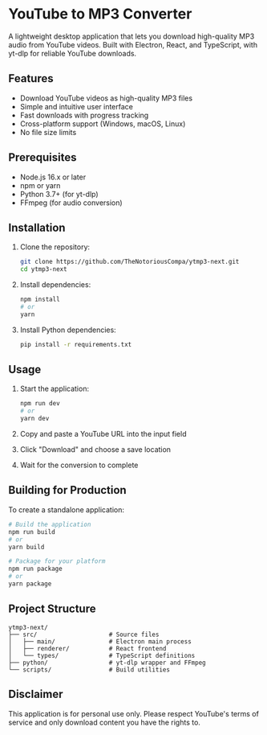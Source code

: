 # YouTube to MP3 Converter

A lightweight desktop application that lets you download high-quality MP3 audio from YouTube videos. Built with Electron, React, and TypeScript, with yt-dlp for reliable YouTube downloads.

## Features

- Download YouTube videos as high-quality MP3 files
- Simple and intuitive user interface
- Fast downloads with progress tracking
- Cross-platform support (Windows, macOS, Linux)
- No file size limits

## Prerequisites

- Node.js 16.x or later
- npm or yarn
- Python 3.7+ (for yt-dlp)
- FFmpeg (for audio conversion)

## Installation

1. Clone the repository:
   ```bash
   git clone https://github.com/TheNotoriousCompa/ytmp3-next.git
   cd ytmp3-next
   ```

2. Install dependencies:
   ```bash
   npm install
   # or
   yarn
   ```

3. Install Python dependencies:
   ```bash
   pip install -r requirements.txt
   ```

## Usage

1. Start the application:
   ```bash
   npm run dev
   # or
   yarn dev
   ```

2. Copy and paste a YouTube URL into the input field
3. Click "Download" and choose a save location
4. Wait for the conversion to complete

## Building for Production

To create a standalone application:

```bash
# Build the application
npm run build
# or
yarn build

# Package for your platform
npm run package
# or
yarn package
```

## Project Structure

```
ytmp3-next/
├── src/                    # Source files
│   ├── main/               # Electron main process
│   ├── renderer/           # React frontend
│   └── types/              # TypeScript definitions
├── python/                 # yt-dlp wrapper and FFmpeg
└── scripts/                # Build utilities
```

## Disclaimer

This application is for personal use only. Please respect YouTube's terms of service and only download content you have the rights to.
